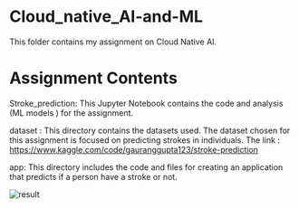 # Cloud_native_AI-and-ML
This folder contains my assignment on Cloud Native AI. 

# Assignment Contents
Stroke_prediction: This Jupyter Notebook contains the code and analysis (ML models ) for the assignment.

dataset : This directory contains the datasets used. The dataset chosen for this assignment is focused on predicting strokes in individuals.
          The link : https://www.kaggle.com/code/gauranggupta123/stroke-prediction


app: This directory includes the code and files for creating an application that predicts if a person have a stroke  or not.

![result](https://github.com/soukaina-sta/Cloud_native_AI-and-ML/assets/75736345/7cc8dc63-61ca-42c8-a71f-4de128680b89)



